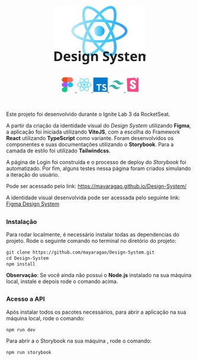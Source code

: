 <div align="center">
  <img src="src/images/reactLogoDark.svg" width="250" title="Design System">
</div>

##


<div align="center">
       <a href="https://www.figma.com/file/Brf0ceGz5219YzgkG5JjyW/Ignite-Lab-Design-System?node-id=1%3A175" target="_blank" rel="noreferrer"> <img src="https://raw.githubusercontent.com/devicons/devicon/master/icons/figma/figma-original.svg" alt="figma"  height="40" width="45"/> </a> 
         <a href="https://reactjs.org/" target="_blank" rel="noreferrer"> <img src="https://raw.githubusercontent.com/devicons/devicon/master/icons/react/react-original.svg" alt="react"  height="40" width="40"/> </a>
        <a href="https://www.typescriptlang.org/" target="_blank" rel="noreferrer"> <img src="https://raw.githubusercontent.com/devicons/devicon/master/icons/typescript/typescript-original.svg" alt="typescript"  height="40" width="40"/> </a>
        <a href="https://www.heroku.com/" target="_blank" rel="noreferrer"> <img src="https://raw.githubusercontent.com/devicons/devicon/master/icons/tailwindcss/tailwindcss-plain.svg" alt="tailwindcss"  height="40" width="40"/> </a> 
        <a href="https://storybook.js.org/docs/react/get-started/introduction" target="_blank" rel="noreferrer"> <img src="https://raw.githubusercontent.com/devicons/devicon/master/icons/storybook/storybook-original.svg" alt="storybook"  height="40" width="40"/> </a> 

<br>
<br>
<br>
</div>

Este projeto foi desenvolvido durante o Ignite Lab 3 da RocketSeat.



A partir da criação da identidade visual do  *Design System* utilizando **Figma**, a aplicação foi iniciada utilizando **ViteJS**, com a escolha do Framework **React** utilizando **TypeScript** como variante.
Foram desenvolvidos os componentes e suas documentações utilizando o **Storybook**.
Para a camada de estilo foi utilizado **Tailwindcss**.

A página de Login foi construída e o processo de deploy do <i>Storybook</i> foi automatizado. Por fim, alguns testes nessa página foram criados simulando a iteração do usuário.</div>

Pode ser acessado pelo link:
https://mayaragao.github.io/Design-System/

A identidade visual desenvolvida pode ser acessada pelo seguinte link: [Figma Design System](https://www.figma.com/file/Brf0ceGz5219YzgkG5JjyW/Ignite-Lab-Design-System?node-id=1%3A3)

##

### Instalação

Para rodar localmente, é necessário instalar todas as dependencias do projeto. Rode o seguinte comando no terminal no diretório do projeto:

```
git clone https://github.com/mayaragao/Design-System.git
cd Design-System
npm install
```

**Observação**: Se você ainda não possui o **Node.js** instalado na sua máquina local, instale e depois rode o comando acima. 

##

### Acesso a API

Após instalar todos os pacotes necessários, para abrir a aplicação na sua máquina local, rode o comando:

```
npm run dev
```

Para abrir a o Storybook na sua máquina , rode o comando:

```
npm run storybook
```

